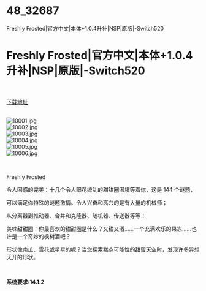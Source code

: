 # 48_32687
Freshly Frosted|官方中文|本体+1.0.4升补|NSP|原版|-Switch520
# Freshly Frosted|官方中文|本体+1.0.4升补|NSP|原版|-Switch520
 <br/></br>
[下载地址](https://www.switch520.cc/article/32687 "下载地址")
<br/></br>

<p><img title="10001.jpg" src="https://www.switch520.cc/muke_img/2022_06_10_91341d7f75a14.jpg" alt="10001.jpg"><br>
<img title="10002.jpg" src="https://www.switch520.cc/muke_img/2022_06_10_7c3efd55f2980.jpg" alt="10002.jpg"><br>
<img title="10003.jpg" src="https://www.switch520.cc/muke_img/2022_06_10_cb8b368cad452.jpg" alt="10003.jpg"><br>
<img title="10004.jpg" src="https://www.switch520.cc/muke_img/2022_06_10_3277d38163794.jpg" alt="10004.jpg"><br>
<img title="10005.jpg" src="https://www.switch520.cc/muke_img/2022_06_10_8f4aad97ccf7c.jpg" alt="10005.jpg"><br>
<img title="10006.jpg" src="https://www.switch520.cc/muke_img/2022_06_10_0f7474f3f871b.jpg" alt="10006.jpg"></p>
<p>&nbsp;</p>
<p>Freshly Frosted</p>
<p>令人困惑的完美：十几个令人眼花缭乱的甜甜圈困境等着你，这是 144 个谜题，</p>
<p>可以满足你特殊的谜题激情。令人兴奋和高兴的是有大量的机械师；</p>
<p>从分离器到推动器、合并和克隆器、随机器、传送器等等！</p>
<p>美味甜甜圈：你最喜欢的甜甜圈是什么？又甜又洒……一个充满欢乐的果冻……也许是一个奇妙的枫树酒吧？</p>
<p>形状像南瓜、雪花或星星的呢？当您探索糕点可能性的甜蜜天空时，发现许多异想天开的形状。</p>
<p>&nbsp;</p>
<p><strong>系统要求:14.1.2</strong></p>



